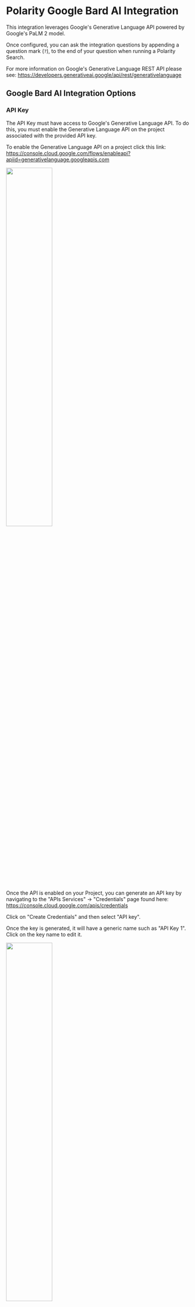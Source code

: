 # Polarity Google Bard AI Integration

This integration leverages Google's Generative Language API powered by Google's PaLM 2 model.

Once configured, you can ask the integration questions by appending a question mark (`?`), to the end of your question when running a Polarity Search.

For more information on Google's Generative Language REST API please see: https://developers.generativeai.google/api/rest/generativelanguage

## Google Bard AI Integration Options

### API Key

The API Key must have access to Google's Generative Language API.  To do this, you must enable the Generative Language API on the project associated with the provided API key.

To enable the Generative Language API on a project click this link: https://console.cloud.google.com/flows/enableapi?apiid=generativelanguage.googleapis.com

<img src="assets/enable-api.png" width="50%">

Once the API is enabled on your Project, you can generate an API key by navigating to the "APIs Services" -> "Credentials" page found here: https://console.cloud.google.com/apis/credentials

Click on "Create Credentials" and then select "API key".

Once the key is generated, it will have a generic name such as "API Key 1".  Click on the key name to edit it.

<img src="assets/key-name.png" width="50%">

Change the "Name" to something descriptive such as "Polarity Google Bard Integration".

<img src="assets/rename-key.png" width="50%">

If you'd like to restrict access to the key by IP address, you can provide your Polarity Server's IP address in the "Set an application restriction" section.

Under "API restrictions" select "Restrict key" and then select "Google Generative Language API" from the dropdown.

<img src="assets/api-restrictions.png" width="50%">

Click "Save" to apply your changes.

### Google Generative Language Model

Select the language model to use.  Currently, the only supported model is `chat-bison-001`.  As new models are released, they will be added to this list.

### Show Search Disclaimer

If enabled, the integration will show a disclaimer the user must accept before running a search. 

### Search Disclaimer Content

A disclaimer that users must review before the integration will submit questions to the Google Generative Language API.

### Disclaimer Interval

How often to display the disclaimer to users. Restarting the integration will reset the interval timer.

### Log Searches

If enabled, the integration will log all searches sent to Google including searches where the user did not accept the disclaimer.

## Installation Instructions

Installation instructions for integrations are provided on the [PolarityIO GitHub Page](https://polarityio.github.io/).

## Polarity

Polarity is a memory-augmentation platform that improves and accelerates analyst decision making.  For more information about the Polarity platform please see:

https://polarity.io/
